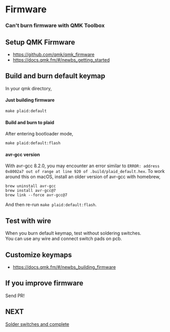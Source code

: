 # Firmware

### Can't burn firmware with QMK Toolbox

## Setup QMK Firmware
- https://github.com/qmk/qmk_firmware
- https://docs.qmk.fm/#/newbs_getting_started

## Build and burn default keymap
In your qmk directory,

#### Just building firmware
```
make plaid:default
```

#### Build and burn to plaid
After entering bootloader mode,
```
make plaid:default:flash
```

#### avr-gcc version
With avr-gcc 8.2.0, you may encounter an error similar to `ERROR: address 0x8002a7 out of range at line 920 of .build/plaid_default.hex`. To work around this on macOS, install an older version of avr-gcc with homebrew,
```
brew uninstall avr-gcc
brew install avr-gcc@7
brew link --force avr-gcc@7
```
And then re-run `make plaid:default:flash`.

## Test with wire
When you burn default keymap, test without soldering switches.   
You can use any wire and connect switch pads on pcb.

## Customize keymaps
- https://docs.qmk.fm/#/newbs_building_firmware

## If you improve firmware
Send PR!

## NEXT
[Solder switches and complete](./complete.md)
